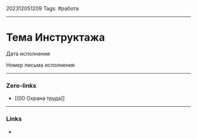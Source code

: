 202312051209
Tags: #работа

---
# Тема Инструктажа

Дата исполнения

Номер письма исполнения

---
### Zero-links

- [[00 Охрана труда]]

---
### Links

-